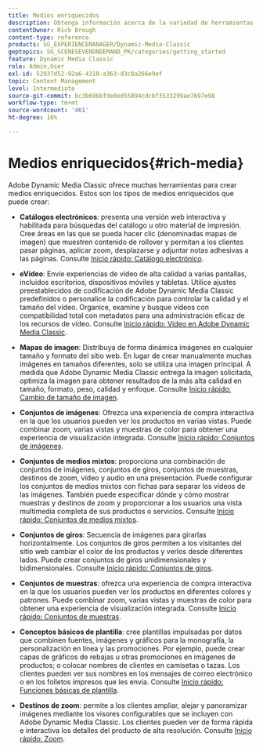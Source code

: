 ```yaml
---
title: Medios enriquecidos
description: Obtenga información acerca de la variedad de herramientas de Adobe Dynamic Media Classic que pueden ayudarle a crear medios enriquecidos.
contentOwner: Rick Brough
content-type: reference
products: SG_EXPERIENCEMANAGER/Dynamic-Media-Classic
geptopics: SG_SCENESEVENONDEMAND_PK/categories/getting_started
feature: Dynamic Media Classic
role: Admin,User
exl-id: 52937d52-92a6-4310-a363-d3c8a266e9ef
topic: Content Management
level: Intermediate
source-git-commit: bc3b696bfde0ed55894cdcbf3533299ae7697e98
workflow-type: tm+mt
source-wordcount: '461'
ht-degree: 16%

---
```


# Medios enriquecidos{#rich-media}

Adobe Dynamic Media Classic ofrece muchas herramientas para crear medios enriquecidos. Estos son los tipos de medios enriquecidos que puede crear:

* **Catálogos electrónicos**: presenta una versión web interactiva y habilitada para búsquedas del catálogo u otro material de impresión. Cree áreas en las que se pueda hacer clic (denominadas mapas de imagen) que muestren contenido de rollover y permitan a los clientes pasar páginas, aplicar zoom, desplazarse y adjuntar notas adhesivas a las páginas.
Consulte [Inicio rápido: Catálogo electrónico](/help/using/quick-start-ecatalog.md).

* **eVideo**: Envíe experiencias de vídeo de alta calidad a varias pantallas, incluidos escritorios, dispositivos móviles y tabletas. Utilice ajustes preestablecidos de codificación de Adobe Dynamic Media Classic predefinidos o personalice la codificación para controlar la calidad y el tamaño del vídeo. Organice, examine y busque vídeos con compatibilidad total con metadatos para una administración eficaz de los recursos de vídeo.
Consulte [Inicio rápido: Vídeo en Adobe Dynamic Media Classic](/help/using/quick-start-video.md).

* **Mapas de imagen**: Distribuya de forma dinámica imágenes en cualquier tamaño y formato del sitio web. En lugar de crear manualmente muchas imágenes en tamaños diferentes, solo se utiliza una imagen principal. A medida que Adobe Dynamic Media Classic entrega la imagen solicitada, optimiza la imagen para obtener resultados de la más alta calidad en tamaño, formato, peso, calidad y enfoque.
Consulte [Inicio rápido: Cambio de tamaño de imagen](/help/using/quick-start-image-sizing.md).

* **Conjuntos de imágenes**: Ofrezca una experiencia de compra interactiva en la que los usuarios pueden ver los productos en varias vistas. Puede combinar zoom, varias vistas y muestras de color para obtener una experiencia de visualización integrada.
Consulte [Inicio rápido: Conjuntos de imágenes](/help/using/quick-start-image-sets.md).

* **Conjuntos de medios mixtos**: proporciona una combinación de conjuntos de imágenes, conjuntos de giros, conjuntos de muestras, destinos de zoom, vídeo y audio en una presentación. Puede configurar los conjuntos de medios mixtos con fichas para separar los vídeos de las imágenes. También puede especificar dónde y cómo mostrar muestras y destinos de zoom y proporcionar a los usuarios una vista multimedia completa de sus productos o servicios.
Consulte [Inicio rápido: Conjuntos de medios mixtos](/help/using/quick-start-mixed-media-sets.md).

* **Conjuntos de giros**: Secuencia de imágenes para girarlas horizontalmente. Los conjuntos de giros permiten a los visitantes del sitio web cambiar el color de los productos y verlos desde diferentes lados. Puede crear conjuntos de giros unidimensionales y bidimensionales.
Consulte [Inicio rápido: Conjuntos de giros](/help/using/quick-start-spin-sets.md).

* **Conjuntos de muestras**: ofrezca una experiencia de compra interactiva en la que los usuarios pueden ver los productos en diferentes colores y patrones. Puede combinar zoom, varias vistas y muestras de color para obtener una experiencia de visualización integrada.
Consulte [Inicio rápido: Conjuntos de muestras](/help/using/quick-start-swatch-sets.md).

* **Conceptos básicos de plantilla**: cree plantillas impulsadas por datos que combinen fuentes, imágenes y gráficos para la monografía, la personalización en línea y las promociones. Por ejemplo, puede crear capas de gráficos de rebajas u otras promociones en imágenes de productos; o colocar nombres de clientes en camisetas o tazas. Los clientes pueden ver sus nombres en los mensajes de correo electrónico o en los folletos impresos que les envía.
Consulte [Inicio rápido: Funciones básicas de plantilla](/help/using/quick-start-template-basics.md).

* **Destinos de zoom**: permite a los clientes ampliar, alejar y panoramizar imágenes mediante los visores configurables que se incluyen con Adobe Dynamic Media Classic. Los clientes pueden ver de forma rápida e interactiva los detalles del producto de alta resolución.
Consulte [Inicio rápido: Zoom](/help/using/quick-start-zoom.md).
